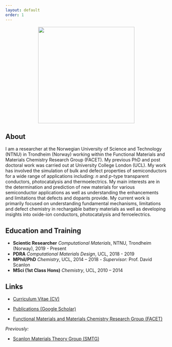 ```yaml
---
layout: default
order: 1
---
```


<center><img src="./assets/profile.png" width="auto" height="300" /></center>


## About
I am a researcher at the Norwegian University of Science and Technology (NTNU) in Trondheim (Norway) working within the Functional Materials and Materials Chemistry Research Group (FACET). My previous PhD and post doctoral work was carried out at University College London (UCL). My work has involved the simulation of bulk and defect properties of semiconductors for a wide range of applications including: *n* and *p*-type transparent conductors, photocatalysis and thermoelectrics. My main interests are in the determination and prediction of new materials for various semiconductor applications as well as understanding the enhancements and limitations that defects and dopants provide. My current work is primarily focused on understanding fundamental mechanisms, limitations and defect chemistry in rechargable battery materials as well as developing insights into oxide-ion conductors, photocatalysis and ferroelectrics. 

## Education and Training
 - **Scientic Researcher** *Computational Materials*, NTNU, Trondheim (Norway), 2019 - Present 
 - **PDRA** *Computational Materials Design*, UCL, 2018 - 2019
 - **MPhil/PhD** *Chemistry*, UCL, 2014 – 2018 - *Supervisor:* Prof. David Scanlon
 - **MSci (1st Class Hons)** *Chemistry*, UCL, 2010 – 2014

## Links

 - [Curriculum Vitae (CV)](/assets/badw-cv.pdf)

 - [Publications (Google Scholar)](https://scholar.google.co.uk/citations?user=c34AgtMAAAAJ&hl=en)

 - [Functional Materials and Materials Chemistry Research Group (FACET)](https://www.ntnu.edu/ima/research/facet)

_Previously:_

 - [Scanlon Materials Theory Group (SMTG)](http://www.davidscanlon.com)
